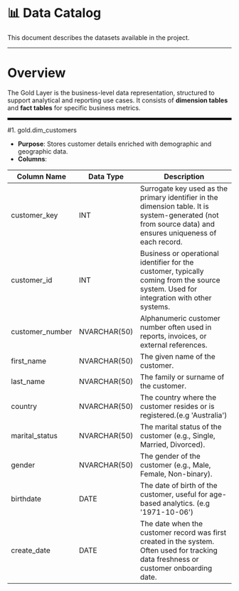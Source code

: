 # 📊 Data Catalog

This document describes the datasets available in the project.

---

# Overview
The Gold Layer is the business-level data representation, structured to support analytical and reporting use cases. It consists of **dimension tables**
and **fact tables** for specific business metrics.

<hr style="border: 2px solid black;" />

#1. gold.dim_customers
 - **Purpose**: Stores customer details enriched with demographic and geographic data.
 - **Columns**:

| Column Name    | Data Type | Description |
|----------------|-----------|-------------|
| customer_key   | INT       | Surrogate key used as the primary identifier in the dimension table. It is system-generated (not from source data) and ensures uniqueness of each record. |
| customer_id    | INT       | Business or operational identifier for the customer, typically coming from the source system. Used for integration with other systems. |
| customer_number| NVARCHAR(50)   | Alphanumeric customer number often used in reports, invoices, or external references. |
| first_name     | NVARCHAR(50)   | The given name of the customer. |
| last_name      | NVARCHAR(50)   | The family or surname of the customer. |
| country        | NVARCHAR(50)   | The country where the customer resides or is registered.(e.g 'Australia') |
| marital_status | NVARCHAR(50)   | The marital status of the customer (e.g., Single, Married, Divorced). |
| gender         | NVARCHAR(50)   | The gender of the customer (e.g., Male, Female, Non-binary). |
| birthdate      | DATE      | The date of birth of the customer, useful for age-based analytics. (e.g '1971-10-06')|
| create_date    | DATE      | The date when the customer record was first created in the system. Often used for tracking data freshness or customer onboarding date. |


